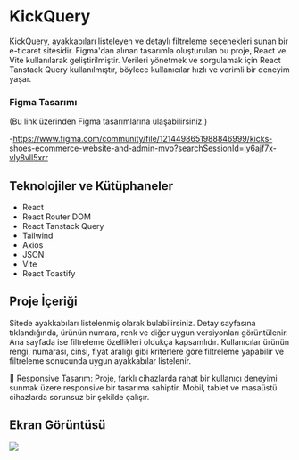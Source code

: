 <h1>KickQuery</h1>

KickQuery, ayakkabıları listeleyen ve detaylı filtreleme seçenekleri sunan bir e-ticaret sitesidir. Figma'dan alınan tasarımla oluşturulan bu proje, React ve Vite kullanılarak geliştirilmiştir. Verileri yönetmek ve sorgulamak için React Tanstack Query kullanılmıştır, böylece kullanıcılar hızlı ve verimli bir deneyim yaşar.

<h3>Figma Tasarımı</h3>

(Bu link üzerinden Figma tasarımlarına ulaşabilirsiniz.)

-https://www.figma.com/community/file/1214498651988846999/kicks-shoes-ecommerce-website-and-admin-mvp?searchSessionId=ly6ajf7x-vly8vll5xrr

<h2>Teknolojiler ve Kütüphaneler</h2>

<ul>
  <li>React</li>
  <li>React Router DOM</li>
  <li>React Tanstack Query</li>
  <li>Tailwind</li>
  <li>Axios</li>
  <li>JSON</li>
  <li>Vite</li>
  <li>React Toastify</li>
</ul>

<h2>Proje İçeriği</h2>

Sitede ayakkabıları listelenmiş olarak bulabilirsiniz. Detay sayfasına tıklandığında, ürünün numara, renk ve diğer uygun versiyonları görüntülenir. Ana sayfada ise filtreleme özellikleri oldukça kapsamlıdır. Kullanıcılar ürünün rengi, numarası, cinsi, fiyat aralığı gibi kriterlere göre filtreleme yapabilir ve filtreleme sonucunda uygun ayakkabılar listelenir.

📱 Responsive Tasarım: Proje, farklı cihazlarda rahat bir kullanıcı deneyimi sunmak üzere responsive bir tasarıma sahiptir. Mobil, tablet ve masaüstü cihazlarda sorunsuz bir şekilde çalışır.

<h2>Ekran Görüntüsü</h2>

![](ekran.gif)
